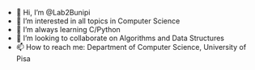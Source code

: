 - 👋 Hi, I’m @Lab2Bunipi
- 👀 I’m interested in all topics in Computer Science
- 🌱 I’m always learning C/Python 
- 💞️ I’m looking to collaborate on Algorithms and Data Structures  
- 📫 How to reach me: Department of Computer Science, University of Pisa 
<!---
Lab2Bunipi/Lab2Bunipi is a ✨ special ✨ repository because its `README.md` (this file) appears on your GitHub profile.
You can click the Preview link to take a look at your changes.
--->
